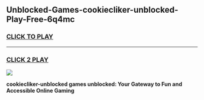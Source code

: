 
## Unblocked-Games-cookiecliker-unblocked-Play-Free-6q4mc
<h3>
<a href="https://premium76.site?title=cookiecliker-unblocked&ref=15A">CLICK TO PLAY</a></h3>
<hr>

<h3>
<a href="https://premium76.site?title=cookiecliker-unblocked&ref=15A">CLICK 2 PLAY</a>
  
</h3>

<a href="https://premium76.site?title=cookiecliker-unblocked&ref=15A"><img src="https://clearcache.store/games.png"></a>


**cookiecliker-unblocked games unblocked: Your Gateway to Fun and Accessible Online Gaming**
